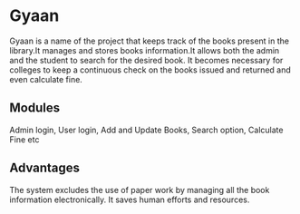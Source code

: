 # Gyaan
Gyaan is a name of the project that keeps track of the books present in the library.It manages and stores books information.It allows both the admin and the student to search for the desired book. It becomes necessary for colleges to keep a continuous check on the books issued and returned and even calculate fine. 
## Modules
Admin login, User login, Add and Update Books, Search option, Calculate Fine etc
## Advantages
The system excludes the use of paper work by managing all the book information electronically.
It saves human efforts and resources.
